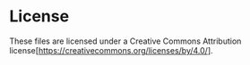 # License

These files are licensed under a Creative Commons Attribution license[https://creativecommons.org/licenses/by/4.0/].

